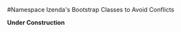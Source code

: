 #Namespace Izenda's Bootstrap Classes to Avoid Conflicts

**Under Construction**
<!--
[[TOC]]

##Introduction
You will need a CSS pre-processor (SASS or LESS) to accomplish this.

##Using SASS
1. To avoid having to change several references throughout the applicaiton, rename main.css (for example, main-no-namespace.css).

2. Create a SASS sheet titled main.css.

3. Import the renamed file (in this case, main-no-namespace.css) into the SASS sheet _inside_ the new namespace class.  This sheet will compile to main.css.

4. Add the new namespace class (in this case, izenda-bs) to the top-level Izenda div.  In our vanilla reference implementations, all Izenda pages render inside of the first div below the body tag in the Default.master page.

##Using LESS

-->